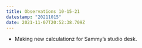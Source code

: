 ```yaml
---
title: Observations 10-15-21
datestamp: "20211015"
date: 2021-11-07T20:52:38.709Z
---
```

- Making new calculationz for Sammy’s studio desk.